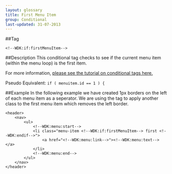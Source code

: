 ```yaml
---
layout: glossary
title: First Menu Item
group: Conditional
last-updated: 31-07-2013
---
```



##Tag

`<!--WDK:if:firstMenuItem-->`

##Description
This conditional tag checks to see if the current menu item (within the menu loop) is the first item.

For more information, [please see the tutorial on conditional tags here.](http://www.create.net/wdk?p=conditional---header-x-is-gif) 

Pseudo Equivalent:
`if ( menuitem.id == 1 ) {`

##Example
In the following example we have created 1px borders on the left of each menu item as a seperator. We are using the tag to apply another class to the first menu item which removes the left border.

```
<header>
	<nav>
		<ul>
			<!--WDK:menu:start-->
			<li class="menu-item <!--WDK:if:firstMenuItem--> first <!--WDK:endif-->">
				<a href="<!--WDK:menu:link-->"><!--WDK:menu:text--></a>
			</li>
			<!--WDK:menu:end-->
		</ul>
	</nav>
</header>
```